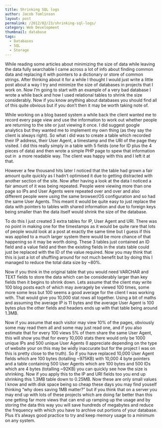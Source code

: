 ```yaml
---
title: Shrinking SQL logs
author: Jacob Tomlinson
layout: post
permalink: /2012/02/23/shrinking-sql-logs/
category: Web Development
thumbnail: database
tags:
  - Databases
  - SQL
  - Storage
---
```


While reading some articles about minimizing the size of data while leaving the data fully searchable I came across a lot of info about finding common data and replacing it with pointers to a dictionary or store of common strings. After thinking about it for a while I thought I would just write a little post about a way I try and minimize the size of databases in projects that I work on. Now I&#8217;m going to start with an example of a very bad database I wrote a while back and how I used relational tables to shrink the size considerably. Now if you know anything about databases you should find all of this quite obvious but if you don&#8217;t then it may be worth taking note of.

While working on a blog based system a while back the client wanted me to record every page view and use the information to work out whether people are returning to the site or just viewing it once. I did suggest google analytics but they wanted me to implement my own thing (as they say the client is always right). So what i did was to create a table which recorded their IP address, their User Agent, a timestamp and the URI of the page they visited. I did this really simply in a table with 5 fields (one for ID plus the 4 pieces of data) and then wrote a simple PHP page to spew that information out in  a more readable way. The client was happy with this and I left it at that.

However a few thousand hits later I noticed that the table had grown a fair amount quite quickly as I hadn&#8217;t optimised it due to getting distracted with another section of the site. Now after having a look at the data I noticed a fair amount of it was being repeated. People were viewing more than one page so IPs and User Agents were repeated over and over and also different people were using the same browser/OS configuration and so had the same User Agents. This meant it would be quite easy to just replace the data with pointers to tables with shared information and due to foreign keys being smaller than the data itself would shrink the size of the database.

To do this I just created 3 extra tables for IP, User Agent and URI. There was no point in making one for the timestamps as it would be quite rare that lots of people would look at a post at exactly the same time but I guess if this was applied to a much larger system there would be more chance of that happening so it may be worth doing. These 3 tables just contained an ID field and a value field and then the existing fields in the stats table could just be replaced with the ID of the value required. Now you may think that this is just a lot of shuffling around for not much benefit but by doing this I managed to reduce the total data size by ~80%.

Now if you think in the original table that you would need VARCHAR and TEXT fields to store the data which can be considerably larger than key fields then it begins to shrink down. Lets assume that the client may write 100 blog posts each of which may averagely be viewed 100 times, some more some less but 100 seems a good average for the client I was working with. That would give you 10,000 stat rows all together. Using a bit of maths and assuming the average IP is 11 bytes and the average User Agent is 100 bytes plus the other fields and headers ends up with that table being around 1.3MB.

Now if you assume that each visitor may view 10% of the pages, obviously some may read them all and some may just read one, and if you also estimate that for every 100 views 5% of them share the same User Agent, this will show you that for every 10,000 stats there would only be 1000 unique IPs and 500 unique User Agents (I appreciate depending on the type of website your on this may be widly inaccurate but for the project I was on this is pretty close to the truth). So if you have replaced 10,000 User Agent fields which are 100 bytes (totalling ~975KB) with 10,000 4 byte pointers  and a table containing 500 User Agents which are 100 bytes and 500 IDs which are 4 bytes (totalling ~92KB) you can quickly see how the size is shrinking. Now if you apply this to the IP and URI fields too you end up shrinking this 1.3MB table down to 0.25MB. Now these are only small values I know and with disk space being so cheap these days you may find youself thinking &#8220;why does saving 1MB matter?&#8221; but if you think that on a server you may end up with lots of these projects which are doing far better than this one getting far more views that can end up ramping up the usage and by storing the data this way you will save hundreds of megabytes and reduce the frequency with which you have to archive out portions of your database. Plus it&#8217;s always good practice to try and keep memory usage to a minimum on any system.

